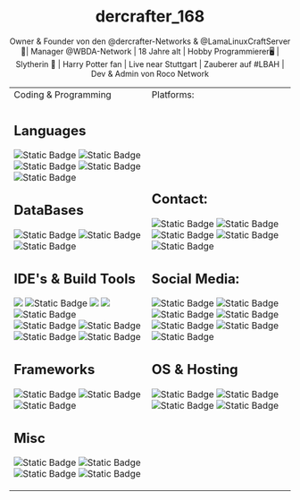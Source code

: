 <div align="center">
<h1>dercrafter_168</h1>
<p>
    Owner & Founder von den @dercrafter-Networks & @LamaLinuxCraftServer 👑| Manager @WBDA-Network | 18 Jahre alt | Hobby Programmierer🖥 | Slytherin 💚 | Harry Potter fan | Live near Stuttgart | Zauberer auf #LBAH | Dev & Admin von Roco Network
</p>

<table style="border-collapse: collapse; border: none;">
  <tr>
    <td>Coding & Programming</td>
    <td>Platforms:</td>
  </tr>
  <tr>
    <td>
        <h2>Languages</h2>
        <p>
           <img alt="Static Badge" src="https://img.shields.io/badge/HTML5-E34F26?style=for-the-badge&logo=html5&logoColor=white">
           <img alt="Static Badge" src="https://img.shields.io/badge/CSS3-1572B6?style=for-the-badge&logo=css3&logoColor=white">
           <img alt="Static Badge" src="https://img.shields.io/badge/JavaScript-323330?style=for-the-badge&logo=javascript&logoColor=F7DF1E">
           <img alt="Static Badge" src="https://img.shields.io/badge/java-%23ED8B00.svg?style=for-the-badge&logo=openjdk&logoColor=white">
           <img alt="Static Badge" src="https://img.shields.io/badge/python-005C84?style=for-the-badge&logo=python&color=black">
        </p>
    <h2>DataBases</h2>
    <p>
       <img alt="Static Badge" src="https://img.shields.io/badge/MySQL-005C84?style=for-the-badge&logo=mysql&logoColor=white">
       <img alt="Static Badge" src="https://img.shields.io/badge/SQLite-005C84?style=for-the-badge&logo=sqlite&logoColor=white">
       <img alt="Static Badge" src="https://img.shields.io/badge/mariadb-005C84?style=for-the-badge&logo=mariadb&logoColor=%23003B57"> 
    </p>
    <h2>IDE's & Build Tools</h2>
    <p>
        <img src="https://img.shields.io/badge/IntelliJ_IDEA-000000.svg?style=for-the-badge&logo=intellij-idea&logoColor=white">
        <img alt="Static Badge" src="https://img.shields.io/badge/webstorm-f?style=for-the-badge&logo=webstorm&color=black">
        <img src="https://img.shields.io/badge/PyCharm-000000.svg?&style=for-the-badge&logo=PyCharm&logoColor=white">
        <img src="https://img.shields.io/badge/VSCode-0078D4?style=for-the-badge&logo=visual%20studio%20code&logoColor=white">
        <img alt="Static Badge" src="https://img.shields.io/badge/MBED.OS-f?style=for-the-badge&logo=stmicroelectronics&color=black">
        <br>
        <img alt="Static Badge" src="https://img.shields.io/badge/apachemaven-005C84?style=for-the-badge&logo=apachemaven&logoColor=%23C71A36&labelColor=black&color=black">
        <img alt="Static Badge" src="https://img.shields.io/badge/gradle-005C84?style=for-the-badge&logo=gradle&logoColor=%2302303A&labelColor=black&color=black"> 
        <img alt="Static Badge" src="https://img.shields.io/badge/kotlin-f?style=for-the-badge&logo=kotlin&color=black">
        <img alt="Static Badge" src="https://img.shields.io/badge/apache%20groovy-f?style=for-the-badge&logo=apachegroovy&color=black">
    </p>  
    <h2>Frameworks</h2>
    <p>
        <img alt="Static Badge" src="https://img.shields.io/badge/spigotmc-005C84?style=for-the-badge&logo=spigotmc&color=black">
        <img alt="Static Badge" src="https://img.shields.io/badge/velocity-005C84?style=for-the-badge&logo=velocity&color=black">
        <img alt="Static Badge" src="https://img.shields.io/badge/forge-005C84?style=for-the-badge&logo=condaforge&color=black">
    </p>
    <h2>Misc</h2>
    <p>
        <img alt="Static Badge" src="https://img.shields.io/badge/git-f?style=for-the-badge&logo=git&color=black">
        <img alt="Static Badge" src="https://img.shields.io/badge/gitea-f?style=for-the-badge&logo=gitea&color=black">
        <img alt="Static Badge" src="https://img.shields.io/badge/github-f?style=for-the-badge&logo=github&color=black">
        <img alt="Static Badge" src="https://img.shields.io/badge/uml-f?style=for-the-badge&logo=uml&color=black">
    </p>
</td>
    <td>
        <h2>Contact:</h2>
        <p>
            <img alt="Static Badge" src="https://img.shields.io/badge/teamspeak-f?style=for-the-badge&logo=teamspeak&color=black">
            <img alt="Static Badge" src="https://img.shields.io/badge/discord-f?style=for-the-badge&logo=discord&color=black">
            <img alt="Static Badge" src="https://img.shields.io/badge/threema-f?style=for-the-badge&logo=threema&color=black">
            <img alt="Static Badge" src="https://img.shields.io/badge/telegram-f?style=for-the-badge&logo=telegram&color=black">
            <img alt="Static Badge" src="https://img.shields.io/badge/signal-f?style=for-the-badge&logo=signal&color=black">
        </p>
        <h2>Social Media:</h2>
        <p>
            <img alt="Static Badge" src="https://img.shields.io/badge/twitter-f?style=for-the-badge&logo=x&color=black">
            <img alt="Static Badge" src="https://img.shields.io/badge/threads-f?style=for-the-badge&logo=threads&color=black">
            <img alt="Static Badge" src="https://img.shields.io/badge/instagram-f?style=for-the-badge&logo=instagram&color=black">
            <img alt="Static Badge" src="https://img.shields.io/badge/twitch-f?style=for-the-badge&logo=twitch&color=black">
            <img alt="Static Badge" src="https://img.shields.io/badge/youtube-f?style=for-the-badge&logo=youtube&labelColor=red&color=black">
            <img alt="Static Badge" src="https://img.shields.io/badge/tiktok-f?style=for-the-badge&logo=tiktok&color=black">
            <img alt="Static Badge" src="https://img.shields.io/badge/bereal-f?style=for-the-badge&logo=bereal&color=black">
        </p>
        <h2>OS & Hosting</h2>
        <p>
            <img alt="Static Badge" src="https://img.shields.io/badge/ubuntu-f?style=for-the-badge&logo=ubuntu&color=black">
            <img alt="Static Badge" src="https://img.shields.io/badge/linux-f?style=for-the-badge&logo=linux&color=black">
            <img alt="Static Badge" src="https://img.shields.io/badge/kalilinux-f?style=for-the-badge&logo=kalilinux&labelColor=black&color=blue">
            <img alt="Static Badge" src="https://img.shields.io/badge/debian-f?style=for-the-badge&logo=debian&labelColor=%23A81D33&color=black">
        </p>
    </td>
  </tr>
</table>


</div>
